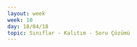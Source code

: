 ```yaml
---
layout: week
week: 10
day: 18/04/18
topic: Sınıflar - Kalıtım - Soru Çözümü
---
```

<!---
[sorular](../files/bbs515-oop/lecture10/ders10-sorular.pdf)  
[kodlar(KarmasikSayi dahil)](../files/bbs515-oop/lecture10/Ders10Kodlar.zip)  
-->